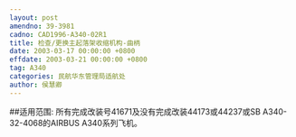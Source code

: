 ```yaml
---
layout: post
amendno: 39-3981
cadno: CAD1996-A340-02R1
title: 检查/更换主起落架收缩机构-曲柄
date: 2003-03-17 00:00:00 +0800
effdate: 2003-03-21 00:00:00 +0800
tag: A340
categories: 民航华东管理局适航处
author: 侯慧卿
---
```


##适用范围:
所有完成改装号41671及没有完成改装44173或44237或SB A340-32-4068的AIRBUS A340系列飞机。

